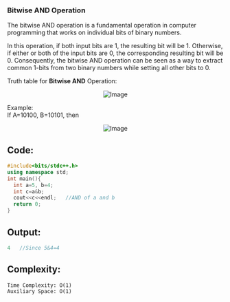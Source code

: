 ### Bitwise AND Operation
The bitwise AND operation is a fundamental operation in computer programming that works on individual bits of binary numbers. 

In this operation, if both input bits are 1, the resulting bit will be 1. Otherwise, if either or both of the input bits are 0, the corresponding resulting bit will be 0. Consequently, the bitwise AND operation can be seen as a way to extract common 1-bits from two binary numbers while setting all other bits to 0.

Truth table for **Bitwise AND** Operation: <br>
<p align="center">
  <img src="https://github.com/Ashutosh0120/dsa_competitive-coding-GSSOC-2023/assets/24804042/50b90107-8753-4fb2-b012-cc7394673329" alt="Image">
</p>

Example: <br>
If A=10100, B=10101, then
<p align="center">
  <img src="https://github.com/Ashutosh0120/dsa_competitive-coding-GSSOC-2023/assets/24804042/96ad669c-477f-40e5-a0cb-dae0816cf899" alt="Image">
</p>

## Code:
```cpp
#include<bits/stdc++.h>
using namespace std;
int main(){
  int a=5, b=4;
  int c=a&b;
  cout<<c<<endl;   //AND of a and b
  return 0;
}
```
## Output:
```cpp
4   //Since 5&4=4
```
## Complexity:
```
Time Complexity: O(1)                                                            
Auxiliary Space: O(1)
```
